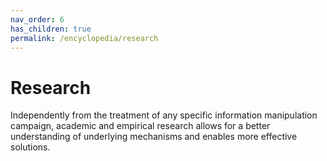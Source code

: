 ```yaml
---
nav_order: 6
has_children: true
permalink: /encyclopedia/research
---
```


# Research

Independently from the treatment of any specific information manipulation campaign, academic and empirical research allows for a better understanding of underlying mechanisms and enables more effective solutions.
